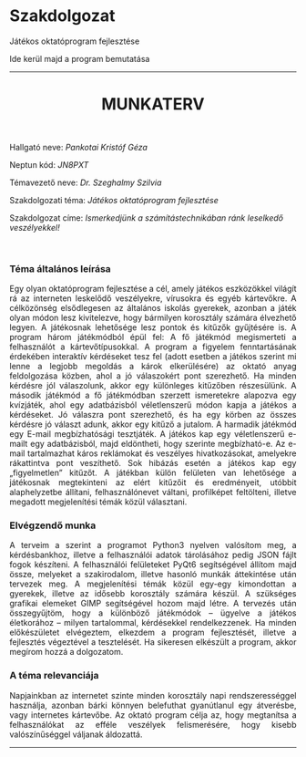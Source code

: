 <div>
    <h1>Szakdolgozat</h1>
    <p>Játékos oktatóprogram fejlesztése</p>
    <p>Ide kerül majd a program bemutatása</p>
</div>
<hr>
<div style="text-align: center;">
    <h1>MUNKATERV</h1>
</div>
<br>
<div>
    <p>Hallgató neve: <i>Pankotai Kristóf Géza</i></p>
    <p>Neptun kód: <i>JN8PXT</i></p>
    <p>Témavezető neve: <i>Dr. Szeghalmy Szilvia</i></p>
    <p>Szakdolgozati téma: <i>Játékos oktatóprogram fejlesztése</i><p>
    <p>Szakdolgozat címe: <i>Ismerkedjünk a számítástechnikában ránk leselkedő veszélyekkel!</i></p>
</div>
<br>
<div style="text-align: justify;">
    <h3>Téma általános leírása</h3>
    <p>Egy olyan oktatóprogram fejlesztése a cél, amely játékos eszközökkel világít rá az interneten 
    leskelődő veszélyekre, vírusokra és egyéb kártevőkre. A célközönség elsődlegesen az általános 
    iskolás gyerekek, azonban a játék olyan módon lesz kivitelezve, hogy bármilyen korosztály 
    számára élvezhető legyen. A játékosnak lehetősége lesz pontok és kitűzők gyűjtésére is. A 
    program három játékmódból épül fel: 
    A fő játékmód megismerteti a felhasználót a kártevőtípusokkal. A program a figyelem 
    fenntartásának érdekében interaktív kérdéseket tesz fel (adott esetben a játékos szerint mi lenne 
    a legjobb megoldás a károk elkerülésére) az oktató anyag feldolgozása közben, ahol a jó 
    válaszokért pont szerezhető. Ha minden kérdésre jól válaszolunk, akkor egy különleges 
    kitűzőben részesülünk. 
    A második játékmód a fő játékmódban szerzett ismeretekre alapozva egy kvízjáték, ahol egy 
    adatbázisból véletlenszerű módon kapja a játékos a kérdéseket. Jó válaszra pont szerezhető, és 
    ha egy körben az összes kérdésre jó választ adunk, akkor egy kitűző a jutalom. 
    A harmadik játékmód egy E-mail megbízhatósági tesztjáték. A játékos kap egy véletlenszerű 
    e-mailt egy adatbázisból, majd eldöntheti, hogy szerinte megbízható-e. Az e-mail tartalmazhat 
    káros reklámokat és veszélyes hivatkozásokat, amelyekre rákattintva pont veszíthető. Sok 
    hibázás esetén a játékos kap egy „figyelmetlen” kitűzőt. 
    A játékban külön felületen van lehetősége a játékosnak megtekinteni az elért kitűzőit és 
    eredményeit, utóbbit alaphelyzetbe állítani, felhasználónevet váltani, profilképet feltölteni, 
    illetve megadott megjelenítési témák közül választani.</p>
</div>
<div style="text-align: justify;">
    <h3>Elvégzendő munka</h3>
    <p>A terveim a szerint a programot Python3 nyelven valósítom meg, a kérdésbankhoz, illetve a 
    felhasználói adatok tárolásához pedig JSON fájlt fogok készíteni. A felhasználói felületeket 
    PyQt6 segítségével állítom majd össze, melyeket a szakirodalom, illetve hasonló munkák 
    áttekintése után tervezek meg. A megjelenítési témák közül egy-egy kimondottan a gyerekek, 
    illetve az idősebb korosztály számára készül. A szükséges grafikai elemeket GIMP segítségével 
    hozom majd létre. A tervezés után összegyűjtöm, hogy a különböző játékmódok – ügyelve a 
    játékos életkorához – milyen tartalommal, kérdésekkel rendelkezzenek. Ha minden 
    előkészületet elvégeztem, elkezdem a program fejlesztését, illetve a fejlesztés végeztével a 
    tesztelését. Ha sikeresen elkészült a program, akkor megírom hozzá a dolgozatom.</p>
</div>
<div style="text-align: justify;">
    <h3>A téma relevanciája</h3>
    <p>Napjainkban az internetet szinte minden korosztály napi rendszerességgel használja, azonban 
    bárki könnyen belefuthat gyanútlanul egy átverésbe, vagy internetes kártevőbe. Az oktató 
    program célja az, hogy megtanítsa a felhasználókat az efféle veszélyek felismerésére, hogy 
    kisebb valószínűséggel váljanak áldozattá.</p>
</div>
<hr>